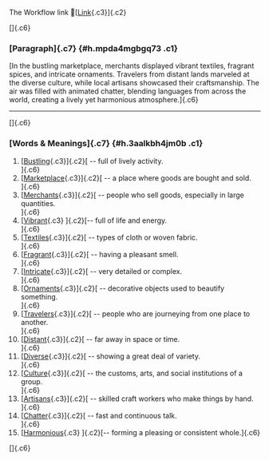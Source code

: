 The Workflow link
👏[[Link](https://www.google.com/url?q=http://www.google.com&sa=D&source=editors&ust=1756672682801836&usg=AOvVaw3AInLbrb2KyTyxqr5oE4nX){.c3}]{.c2}

[]{.c6}

### [Paragraph]{.c7} {#h.mpda4mgbgq73 .c1}

[In the bustling marketplace, merchants displayed vibrant textiles,
fragrant spices, and intricate ornaments. Travelers from distant lands
marveled at the diverse culture, while local artisans showcased their
craftsmanship. The air was filled with animated chatter, blending
languages from across the world, creating a lively yet harmonious
atmosphere.]{.c6}

------------------------------------------------------------------------

[]{.c6}

### [Words & Meanings]{.c7} {#h.3aalkbh4jm0b .c1}

1.  [[Bustling](https://www.google.com/url?q=http://www.google.com&sa=D&source=editors&ust=1756672682803035&usg=AOvVaw0ipkEoIz_cygfT79xapfII){.c3}]{.c2}[ --
    full of lively activity.\
    ]{.c6}
2.  [[Marketplace](https://www.google.com/url?q=http://www.google.com&sa=D&source=editors&ust=1756672682803340&usg=AOvVaw2GZY5YPBiDLDb4b82XDr7o){.c3}]{.c2}[ --
    a place where goods are bought and sold.\
    ]{.c6}
3.  [[Merchants](https://www.google.com/url?q=http://www.google.com&sa=D&source=editors&ust=1756672682803602&usg=AOvVaw1uYDOD2zwLdkQ2I48ofZEd){.c3}]{.c2}[ --
    people who sell goods, especially in large quantities.\
    ]{.c6}
4.  [[Vibrant](https://www.google.com/url?q=http://www.google.com&sa=D&source=editors&ust=1756672682803861&usg=AOvVaw2kdBNJ7CYqAZ1oPFWj8fDh){.c3}
    ]{.c2}[-- full of life and energy.\
    ]{.c6}
5.  [[Textiles](https://www.google.com/url?q=http://www.google.com&sa=D&source=editors&ust=1756672682804033&usg=AOvVaw3DT4QISwcFi548S8USnP3g){.c3}]{.c2}[ --
    types of cloth or woven fabric.\
    ]{.c6}
6.  [[Fragrant](https://www.google.com/url?q=http://www.google.com&sa=D&source=editors&ust=1756672682804200&usg=AOvVaw2CFJxek9xP3mButt33kzOR){.c3}]{.c2}[ --
    having a pleasant smell.\
    ]{.c6}
7.  [[Intricate](https://www.google.com/url?q=http://www.google.com&sa=D&source=editors&ust=1756672682804361&usg=AOvVaw3zrYoSeEUl7nC48YDyPbPH){.c3}]{.c2}[ --
    very detailed or complex.\
    ]{.c6}
8.  [[Ornaments](https://www.google.com/url?q=http://www.google.com&sa=D&source=editors&ust=1756672682804502&usg=AOvVaw091mgz0AGbKEf-KSFo_i25){.c3}]{.c2}[ --
    decorative objects used to beautify something.\
    ]{.c6}
9.  [[Travelers](https://www.google.com/url?q=http://www.google.com&sa=D&source=editors&ust=1756672682804675&usg=AOvVaw1NMcVBgT3jZu7Qa2ATrJqI){.c3}]{.c2}[ --
    people who are journeying from one place to another.\
    ]{.c6}
10. [[Distant](https://www.google.com/url?q=http://www.google.com&sa=D&source=editors&ust=1756672682804903&usg=AOvVaw1JBzfG7tNgqxK9UNWZvTGd){.c3}]{.c2}[ --
    far away in space or time.\
    ]{.c6}
11. [[Diverse](https://www.google.com/url?q=http://www.google.com&sa=D&source=editors&ust=1756672682805138&usg=AOvVaw3o2TWWWz3Bdq66gyTz3HLf){.c3}]{.c2}[ --
    showing a great deal of variety.\
    ]{.c6}
12. [[Culture](https://www.google.com/url?q=http://www.google.com&sa=D&source=editors&ust=1756672682805408&usg=AOvVaw2k296_TWq8cdH8H8fnskg0){.c3}]{.c2}[ --
    the customs, arts, and social institutions of a group.\
    ]{.c6}
13. [[Artisans](https://www.google.com/url?q=http://www.google.com&sa=D&source=editors&ust=1756672682805641&usg=AOvVaw1aAMnqp6IrsVXaelKkqj7e){.c3}]{.c2}[ --
    skilled craft workers who make things by hand.\
    ]{.c6}
14. [[Chatter](https://www.google.com/url?q=http://www.google.com&sa=D&source=editors&ust=1756672682805873&usg=AOvVaw3omU0guIScV1hHd_9bMvx-){.c3}]{.c2}[ --
    fast and continuous talk.\
    ]{.c6}
15. [[Harmonious](https://www.google.com/url?q=http://www.google.com&sa=D&source=editors&ust=1756672682806078&usg=AOvVaw036317LuALljj07ro4fYbp){.c3}
    ]{.c2}[-- forming a pleasing or consistent whole.]{.c6}

[]{.c6}
